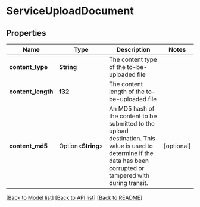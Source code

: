 # ServiceUploadDocument

## Properties

Name | Type | Description | Notes
------------ | ------------- | ------------- | -------------
**content_type** | **String** | The content type of the to-be-uploaded file | 
**content_length** | **f32** | The content length of the to-be-uploaded file | 
**content_md5** | Option<**String**> | An MD5 hash of the content to be submitted to the upload destination. This value is used to determine if the data has been corrupted or tampered with during transit. | [optional]

[[Back to Model list]](../README.md#documentation-for-models) [[Back to API list]](../README.md#documentation-for-api-endpoints) [[Back to README]](../README.md)


